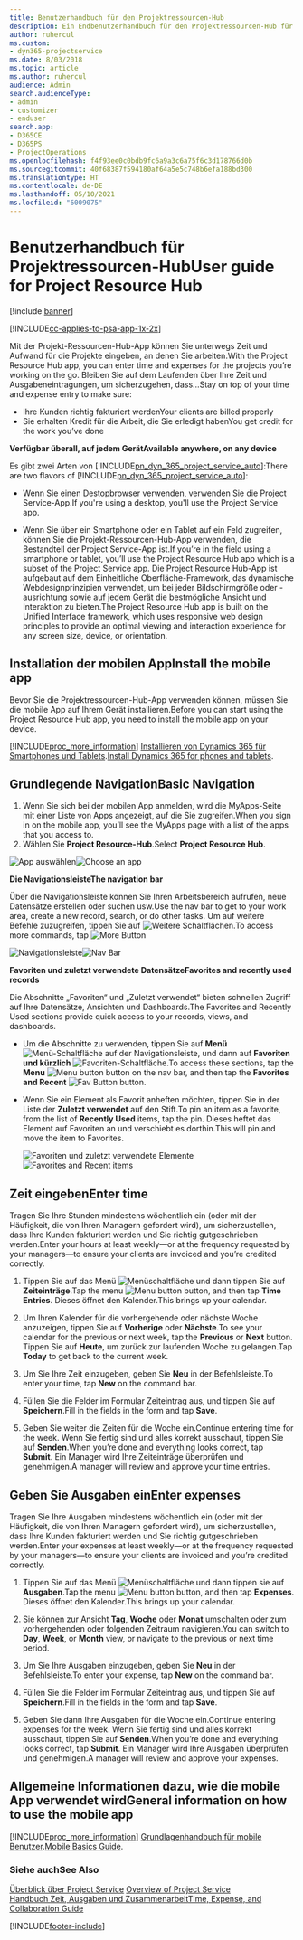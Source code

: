 ```yaml
---
title: Benutzerhandbuch für den Projektressourcen-Hub
description: Ein Endbenutzerhandbuch für den Projektressourcen-Hub für Project Service
author: ruhercul
ms.custom:
- dyn365-projectservice
ms.date: 8/03/2018
ms.topic: article
ms.author: ruhercul
audience: Admin
search.audienceType:
- admin
- customizer
- enduser
search.app:
- D365CE
- D365PS
- ProjectOperations
ms.openlocfilehash: f4f93ee0c0bdb9fc6a9a3c6a75f6c3d178766d0b
ms.sourcegitcommit: 40f68387f594180af64a5e5c748b6efa188bd300
ms.translationtype: HT
ms.contentlocale: de-DE
ms.lasthandoff: 05/10/2021
ms.locfileid: "6009075"
---
```

# <a name="user-guide-for-project-resource-hub"></a><span data-ttu-id="c9d33-103">Benutzerhandbuch für Projektressourcen-Hub</span><span class="sxs-lookup"><span data-stu-id="c9d33-103">User guide for Project Resource Hub</span></span>

[!include [banner](../includes/psa-now-project-operations.md)]

[!INCLUDE[cc-applies-to-psa-app-1x-2x](../includes/cc-applies-to-psa-app-1x-2x.md)]

<span data-ttu-id="c9d33-104">Mit der Projekt-Ressourcen-Hub-App können Sie unterwegs Zeit und Aufwand für die Projekte eingeben, an denen Sie arbeiten.</span><span class="sxs-lookup"><span data-stu-id="c9d33-104">With the Project Resource Hub app, you can enter time and expenses for the projects you’re working on the go.</span></span> <span data-ttu-id="c9d33-105">Bleiben Sie auf dem Laufenden über Ihre Zeit und Ausgabeneintragungen, um sicherzugehen, dass…</span><span class="sxs-lookup"><span data-stu-id="c9d33-105">Stay on top of your time and expense entry to make sure:</span></span>

- <span data-ttu-id="c9d33-106">Ihre Kunden richtig fakturiert werden</span><span class="sxs-lookup"><span data-stu-id="c9d33-106">Your clients are billed properly</span></span>
- <span data-ttu-id="c9d33-107">Sie erhalten Kredit für die Arbeit, die Sie erledigt haben</span><span class="sxs-lookup"><span data-stu-id="c9d33-107">You get credit for the work you’ve done</span></span>

<span data-ttu-id="c9d33-108">**Verfügbar überall, auf jedem Gerät**</span><span class="sxs-lookup"><span data-stu-id="c9d33-108">**Available anywhere, on any device**</span></span>

<span data-ttu-id="c9d33-109">Es gibt zwei Arten von [!INCLUDE[pn_dyn_365_project_service_auto](../includes/pn-dyn-365-project-service-auto.md)]:</span><span class="sxs-lookup"><span data-stu-id="c9d33-109">There are two flavors of [!INCLUDE[pn_dyn_365_project_service_auto](../includes/pn-dyn-365-project-service-auto.md)]:</span></span> 

- <span data-ttu-id="c9d33-110">Wenn Sie einen Destopbrowser verwenden, verwenden Sie die Project Service-App.</span><span class="sxs-lookup"><span data-stu-id="c9d33-110">If you're using a desktop, you'll use the Project Service app.</span></span> 

- <span data-ttu-id="c9d33-111">Wenn Sie über ein Smartphone oder ein Tablet auf ein Feld zugreifen, können Sie die Projekt-Ressourcen-Hub-App verwenden, die Bestandteil der Project Service-App ist.</span><span class="sxs-lookup"><span data-stu-id="c9d33-111">If you’re in the field using a smartphone or tablet, you’ll use the Project Resource Hub app which is a subset of the Project Service  app.</span></span> <span data-ttu-id="c9d33-112">Die Project Resource Hub-App ist aufgebaut auf dem Einheitliche Oberfläche-Framework, das dynamische Webdesignprinzipien verwendet, um bei jeder Bildschirmgröße oder -ausrichtung sowie auf jedem Gerät die bestmögliche Ansicht und Interaktion zu bieten.</span><span class="sxs-lookup"><span data-stu-id="c9d33-112">The Project Resource Hub app is built on the Unified Interface framework, which uses responsive web design principles to provide an optimal viewing and interaction experience for any screen size, device, or orientation.</span></span> 


## <a name="install-the-mobile-app"></a><span data-ttu-id="c9d33-113">Installation der mobilen App</span><span class="sxs-lookup"><span data-stu-id="c9d33-113">Install the mobile app</span></span>
<span data-ttu-id="c9d33-114">Bevor Sie die Projektressourcen-Hub-App verwenden können, müssen Sie die mobile App auf Ihrem Gerät installieren.</span><span class="sxs-lookup"><span data-stu-id="c9d33-114">Before you can start using the Project Resource Hub app, you need to install the mobile app on your device.</span></span> 

[!INCLUDE[proc_more_information](../includes/proc-more-information.md)] <span data-ttu-id="c9d33-115">[Installieren von Dynamics 365 für Smartphones und Tablets](/dynamics365/mobile-app/install-dynamics-365-for-phones-and-tablets).</span><span class="sxs-lookup"><span data-stu-id="c9d33-115">[Install Dynamics 365 for phones and tablets](/dynamics365/mobile-app/install-dynamics-365-for-phones-and-tablets).</span></span>

## <a name="basic-navigation"></a><span data-ttu-id="c9d33-116">Grundlegende Navigation</span><span class="sxs-lookup"><span data-stu-id="c9d33-116">Basic Navigation</span></span>
1.  <span data-ttu-id="c9d33-117">Wenn Sie sich bei der mobilen App anmelden, wird die MyApps-Seite mit einer Liste von Apps angezeigt, auf die Sie zugreifen.</span><span class="sxs-lookup"><span data-stu-id="c9d33-117">When you sign in on the mobile app, you’ll see the MyApps page with a list of the apps that you access to.</span></span> 
2.  <span data-ttu-id="c9d33-118">Wählen Sie **Project Resource-Hub**.</span><span class="sxs-lookup"><span data-stu-id="c9d33-118">Select **Project Resource Hub**.</span></span>

<span data-ttu-id="c9d33-119">![App auswählen](media/chooseApp_1.png "App auswählen")</span><span class="sxs-lookup"><span data-stu-id="c9d33-119">![Choose an app](media/chooseApp_1.png "Choose an app")</span></span>

<span data-ttu-id="c9d33-120">**Die Navigationsleiste**</span><span class="sxs-lookup"><span data-stu-id="c9d33-120">**The navigation bar**</span></span>

<span data-ttu-id="c9d33-121">Über die Navigationsleiste können Sie Ihren Arbeitsbereich aufrufen, neue Datensätze erstellen oder suchen usw.</span><span class="sxs-lookup"><span data-stu-id="c9d33-121">Use the nav bar to get to your work area, create a new record, search, or do other tasks.</span></span> <span data-ttu-id="c9d33-122">Um auf weitere Befehle zuzugreifen, tippen Sie auf ![Weitere Schaltflächen](media/MoreButton.png "Schaltfläche &quot;Mehr&quot;").</span><span class="sxs-lookup"><span data-stu-id="c9d33-122">To access more commands, tap ![More Button](media/MoreButton.png "More Button")</span></span>

<span data-ttu-id="c9d33-123">![Navigationsleiste](media/NavBar_2.png "Navigationsleiste")</span><span class="sxs-lookup"><span data-stu-id="c9d33-123">![Nav Bar](media/NavBar_2.png "Nav Bar")</span></span>

<span data-ttu-id="c9d33-124">**Favoriten und zuletzt verwendete Datensätze**</span><span class="sxs-lookup"><span data-stu-id="c9d33-124">**Favorites and recently used records**</span></span>

<span data-ttu-id="c9d33-125">Die Abschnitte „Favoriten“ und „Zuletzt verwendet“ bieten schnellen Zugriff auf Ihre Datensätze, Ansichten und Dashboards.</span><span class="sxs-lookup"><span data-stu-id="c9d33-125">The Favorites and Recently Used sections provide quick access to your records, views, and dashboards.</span></span> 

- <span data-ttu-id="c9d33-126">Um die Abschnitte zu verwenden, tippen Sie auf **Menü** ![Menü-Schaltfläche](media/MenuButton.png "Menüschaltfläche") auf der Navigationsleiste, und dann auf **Favoriten und kürzlich** ![Favoriten-Schaltfläche](media/FavButton.png "Favoriten-Schaltfläche").</span><span class="sxs-lookup"><span data-stu-id="c9d33-126">To access these sections, tap the **Menu** ![Menu button](media/MenuButton.png "Menu button") button on the nav bar, and then tap the **Favorites and Recent** ![Fav Button](media/FavButton.png "Fav Button") button.</span></span>

- <span data-ttu-id="c9d33-127">Wenn Sie ein Element als Favorit anheften möchten, tippen Sie in der Liste der **Zuletzt verwendet** auf den Stift.</span><span class="sxs-lookup"><span data-stu-id="c9d33-127">To pin an item as a favorite, from the list of **Recently Used** items, tap the pin.</span></span> <span data-ttu-id="c9d33-128">Dieses heftet das Element auf Favoriten an und verschiebt es dorthin.</span><span class="sxs-lookup"><span data-stu-id="c9d33-128">This will pin and move the item to Favorites.</span></span>

  <span data-ttu-id="c9d33-129">![Favoriten und zuletzt verwendete Elemente](media/Favs_3.png "Favoriten und zuletzt verwendete Elemente")</span><span class="sxs-lookup"><span data-stu-id="c9d33-129">![Favorites and Recent items](media/Favs_3.png "Favorites and Recent items")</span></span>
 
## <a name="enter-time"></a><span data-ttu-id="c9d33-130">Zeit eingeben</span><span class="sxs-lookup"><span data-stu-id="c9d33-130">Enter time</span></span>
<span data-ttu-id="c9d33-131">Tragen Sie Ihre Stunden mindestens wöchentlich ein (oder mit der Häufigkeit, die von Ihren Managern gefordert wird), um sicherzustellen, dass Ihre Kunden fakturiert werden und Sie richtig gutgeschrieben werden.</span><span class="sxs-lookup"><span data-stu-id="c9d33-131">Enter your hours at least weekly—or at the frequency requested by your managers—to ensure your clients are invoiced and you’re credited correctly.</span></span>

1. <span data-ttu-id="c9d33-132">Tippen Sie auf das Menü ![Menüschaltfläche](media/MenuButton.png "Menüschaltfläche") und dann tippen Sie auf **Zeiteinträge**.</span><span class="sxs-lookup"><span data-stu-id="c9d33-132">Tap the menu ![Menu button](media/MenuButton.png "Menu button") button, and then tap **Time Entries**.</span></span> <span data-ttu-id="c9d33-133">Dieses öffnet den Kalender.</span><span class="sxs-lookup"><span data-stu-id="c9d33-133">This brings up your calendar.</span></span>

2. <span data-ttu-id="c9d33-134">Um Ihren Kalender für die vorhergehende oder nächste Woche anzuzeigen, tippen Sie auf **Vorherige** oder **Nächste**.</span><span class="sxs-lookup"><span data-stu-id="c9d33-134">To see your calendar for the previous or next week, tap the **Previous** or **Next** button.</span></span> <span data-ttu-id="c9d33-135">Tippen Sie auf **Heute**, um zurück zur laufenden Woche zu gelangen.</span><span class="sxs-lookup"><span data-stu-id="c9d33-135">Tap **Today** to get back to the current week.</span></span>

3. <span data-ttu-id="c9d33-136">Um Sie Ihre Zeit einzugeben, geben Sie **Neu** in der Befehlsleiste.</span><span class="sxs-lookup"><span data-stu-id="c9d33-136">To enter your time, tap **New** on the command bar.</span></span> 

4. <span data-ttu-id="c9d33-137">Füllen Sie die Felder im Formular Zeiteintrag aus, und tippen Sie auf **Speichern**.</span><span class="sxs-lookup"><span data-stu-id="c9d33-137">Fill in the fields in the form and tap **Save**.</span></span>

5. <span data-ttu-id="c9d33-138">Geben Sie weiter die Zeiten für die Woche ein.</span><span class="sxs-lookup"><span data-stu-id="c9d33-138">Continue entering time for the week.</span></span> <span data-ttu-id="c9d33-139">Wenn Sie fertig sind und alles korrekt ausschaut, tippen Sie auf **Senden**.</span><span class="sxs-lookup"><span data-stu-id="c9d33-139">When you’re done and everything looks correct, tap **Submit**.</span></span> <span data-ttu-id="c9d33-140">Ein Manager wird Ihre Zeiteinträge überprüfen und genehmigen.</span><span class="sxs-lookup"><span data-stu-id="c9d33-140">A manager will review and approve your time entries.</span></span>

## <a name="enter-expenses"></a><span data-ttu-id="c9d33-141">Geben Sie Ausgaben ein</span><span class="sxs-lookup"><span data-stu-id="c9d33-141">Enter expenses</span></span> 
<span data-ttu-id="c9d33-142">Tragen Sie Ihre Ausgaben mindestens wöchentlich ein (oder mit der Häufigkeit, die von Ihren Managern gefordert wird), um sicherzustellen, dass Ihre Kunden fakturiert werden und Sie richtig gutgeschrieben werden.</span><span class="sxs-lookup"><span data-stu-id="c9d33-142">Enter your expenses at least weekly—or at the frequency requested by your managers—to ensure your clients are invoiced and you’re credited correctly.</span></span>

1. <span data-ttu-id="c9d33-143">Tippen Sie auf das Menü ![Menüschaltfläche](media/MenuButton.png "Menüschaltfläche") und dann tippen sie auf **Ausgaben**.</span><span class="sxs-lookup"><span data-stu-id="c9d33-143">Tap the menu ![Menu button](media/MenuButton.png "Menu button") button, and then tap **Expenses**.</span></span> <span data-ttu-id="c9d33-144">Dieses öffnet den Kalender.</span><span class="sxs-lookup"><span data-stu-id="c9d33-144">This brings up your calendar.</span></span>

2. <span data-ttu-id="c9d33-145">Sie können zur Ansicht **Tag**, **Woche** oder **Monat** umschalten oder zum vorhergehenden oder folgenden Zeitraum navigieren.</span><span class="sxs-lookup"><span data-stu-id="c9d33-145">You can switch to **Day**, **Week**, or **Month** view, or navigate to the previous or next time period.</span></span> 

3. <span data-ttu-id="c9d33-146">Um Sie Ihre Ausgaben einzugeben, geben Sie **Neu** in der Befehlsleiste.</span><span class="sxs-lookup"><span data-stu-id="c9d33-146">To enter your expense, tap **New** on the command bar.</span></span> 

4. <span data-ttu-id="c9d33-147">Füllen Sie die Felder im Formular Zeiteintrag aus, und tippen Sie auf **Speichern**.</span><span class="sxs-lookup"><span data-stu-id="c9d33-147">Fill in the fields in the form and tap **Save**.</span></span>

5. <span data-ttu-id="c9d33-148">Geben Sie dann Ihre Ausgaben für die Woche ein.</span><span class="sxs-lookup"><span data-stu-id="c9d33-148">Continue entering expenses for the week.</span></span> <span data-ttu-id="c9d33-149">Wenn Sie fertig sind und alles korrekt ausschaut, tippen Sie auf **Senden**.</span><span class="sxs-lookup"><span data-stu-id="c9d33-149">When you’re done and everything looks correct, tap **Submit**.</span></span> <span data-ttu-id="c9d33-150">Ein Manager wird Ihre Ausgaben überprüfen und genehmigen.</span><span class="sxs-lookup"><span data-stu-id="c9d33-150">A manager will review and approve your expenses.</span></span>

## <a name="general-information-on-how-to-use-the-mobile-app"></a><span data-ttu-id="c9d33-151">Allgemeine Informationen dazu, wie die mobile App verwendet wird</span><span class="sxs-lookup"><span data-stu-id="c9d33-151">General information on how to use the mobile app</span></span> 
[!INCLUDE[proc_more_information](../includes/proc-more-information.md)] <span data-ttu-id="c9d33-152">[Grundlagenhandbuch für mobile Benutzer](/dynamics365/mobile-app/dynamics-365-phones-tablets-users-guide).</span><span class="sxs-lookup"><span data-stu-id="c9d33-152">[Mobile Basics Guide](/dynamics365/mobile-app/dynamics-365-phones-tablets-users-guide).</span></span>

### <a name="see-also"></a><span data-ttu-id="c9d33-153">Siehe auch</span><span class="sxs-lookup"><span data-stu-id="c9d33-153">See Also</span></span>  
 <span data-ttu-id="c9d33-154">[Überblick über Project Service](../psa/overview.md) </span><span class="sxs-lookup"><span data-stu-id="c9d33-154">[Overview of Project Service](../psa/overview.md) </span></span>  
 [<span data-ttu-id="c9d33-155">Handbuch Zeit, Ausgaben und Zusammenarbeit</span><span class="sxs-lookup"><span data-stu-id="c9d33-155">Time, Expense, and Collaboration Guide</span></span>](../psa/time-expense-collaboration-guide.md)   
 


[!INCLUDE[footer-include](../includes/footer-banner.md)]